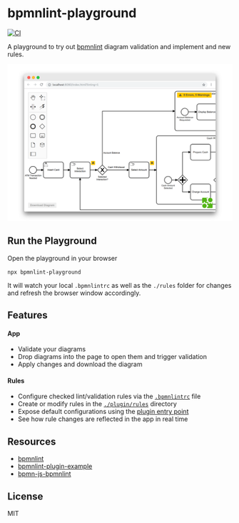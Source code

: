 # bpmnlint-playground

[![CI](https://github.com/bpmn-io/bpmnlint-playground/actions/workflows/CI.yml/badge.svg)](https://github.com/bpmn-io/bpmnlint-playground/actions/workflows/CI.yml)

A playground to try out [bpmnlint](https://github.com/bpmn-io/bpmnlint) diagram validation and implement and new rules.

![playground](./docs/screenshot.png)


## Run the Playground

Open the playground in your browser

```
npx bpmnlint-playground
```

It will watch your local `.bpmnlintrc` as well as the `./rules` folder for changes and refresh the browser window accordingly.


## Features

#### App

* Validate your diagrams
* Drop diagrams into the page to open them and trigger validation
* Apply changes and download the diagram

#### Rules

* Configure checked lint/validation rules via the [`.bpmnlintrc`](.bpmnlintrc) file
* Create or modify rules in the [`./plugin/rules`](./plugin/rules) directory
* Expose default configurations using the [plugin entry point](./plugin/index.js)
* See how rule changes are reflected in the app in real time


## Resources

* [bpmnlint](https://github.com/bpmn-io/bpmnlint)
* [bpmnlint-plugin-example](https://github.com/bpmn-io/bpmnlint-plugin-example)
* [bpmn-js-bpmnlint](https://github.com/bpmn-io/bpmn-js-bpmnlint)


## License

MIT
